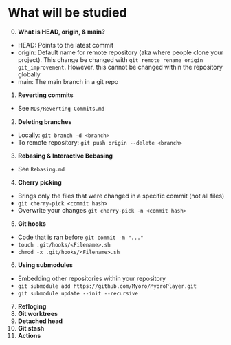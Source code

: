 # What will be studied
0. **What is HEAD, origin, & main?**
- HEAD: Points to the latest commit
- origin: Default name for remote repository (aka where people clone your project). This change be changed with `git remote rename origin git_improvement`. However, this cannot be changed within the repository globally
- main: The main branch in a git repo
1. **Reverting commits**
- See `MDs/Reverting Commits.md`
2. **Deleting branches**
- Locally: `git branch -d <branch>`
- To remote repository: `git push origin --delete <branch>`
3. **Rebasing & Interactive Bebasing**
- See `Rebasing.md`
4. **Cherry picking**
- Brings only the files that were changed in a specific commit (not all files)
- `git cherry-pick <commit hash>`
- Overwrite your changes `git cherry-pick -n <commit hash>`
5. **Git hooks**
- Code that is ran before `git commit -m "..."`
- `touch .git/hooks/<Filename>.sh`
- `chmod -x .git/hooks/<Filename>.sh`
6. **Using submodules**
- Embedding other repositories within your repository
- `git submodule add https://github.com/Myoro/MyoroPlayer.git`
- `git submodule update --init --recursive`
7. **Refloging**
8. **Git worktrees**
9. **Detached head**
10. **Git stash**
11. **Actions**
